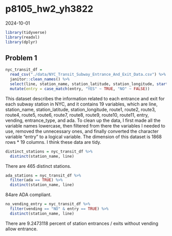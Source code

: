 p8105_hw2_yh3822
================
2024-10-01

``` r
library(tidyverse)
library(readxl)
library(dplyr)
```

## Problem 1

``` r
nyc_transit_df = 
  read_csv("./data/NYC_Transit_Subway_Entrance_And_Exit_Data.csv") %>%
  janitor::clean_names() %>%
  select(line, station_name, station_latitude, station_longitude, starts_with("route"), entry, vending, entrance_type, ada) %>%
  mutate(entry = case_match(entry, "YES" ~ TRUE, "NO" ~ FALSE))
```

This dataset describes the information related to each entrance and exit
for each subway station in NYC, and it contains 19 variables, which are
line, station_name, station_latitude, station_longitude, route1, route2,
route3, route4, route5, route6, route7, route8, route9, route10,
route11, entry, vending, entrance_type, and ada. To clean up the data, I
first made all the variable names lowercase, then filtered from there
the variables I needed to use, removed the unnecessary ones, and finally
converted the character variable “entry” to a logical variable. The
dimension of this dataset is 1868 rows \* 19 columns. I think these data
are tidy.

``` r
distinct_stations = nyc_transit_df %>%
  distinct(station_name, line)
```

There are 465 distinct stations.

``` r
ada_stations = nyc_transit_df %>%
  filter(ada == TRUE) %>%
  distinct(station_name, line)
```

84are ADA compliant.

``` r
no_vending_entry = nyc_transit_df %>%
  filter(vending == "NO" & entry == TRUE) %>%
  distinct(station_name, line)
```

There are 9.2473118 percent of station entrances / exits without vending
allow entrance.
